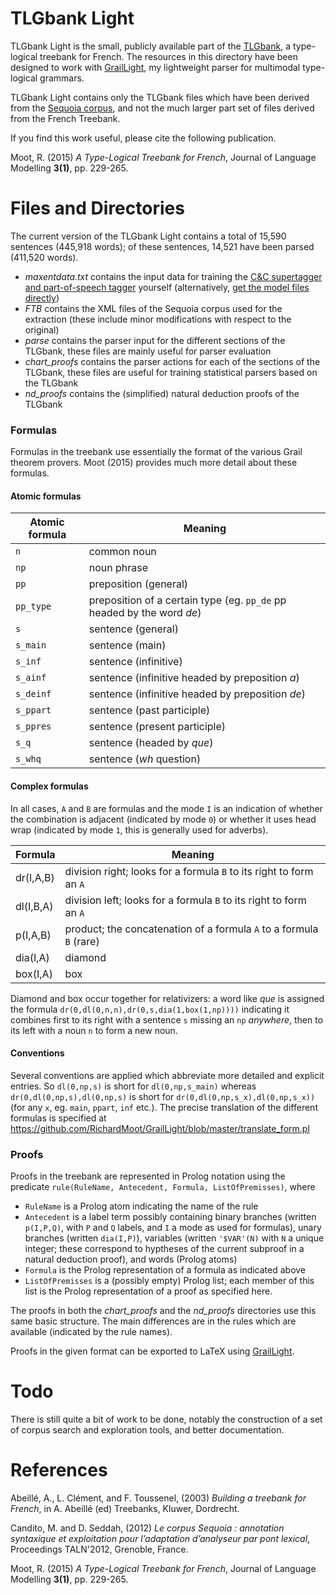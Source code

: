 # TLGbank Light

TLGbank Light is the small, publicly available part of the [TLGbank](https://richardmoot.github.io/TLGbank/), a type-logical treebank for French. The
resources in this directory have been designed to work with
[GrailLight](https://github.com/RichardMoot/GrailLight), my
lightweight parser for multimodal type-logical grammars.

TLGbank Light contains only the TLGbank files which have been
derived from the [Sequoia corpus](http://deep-sequoia.inria.fr), and not the much larger part set of files derived from the French Treebank. 

If you find this work useful, please cite the following publication.

Moot, R. (2015) _A Type-Logical Treebank for French_, Journal of
Language Modelling **3(1)**, pp. 229-265.

# Files and Directories

The current version of the TLGbank Light
contains a total of 15,590 sentences (445,918
words); of these sentences, 14,521 have been parsed (411,520 words).

- _maxentdata.txt_ contains the input data for training the [C&C supertagger
  and part-of-speech tagger](http://svn.ask.it.usyd.edu.au/trac/candc/wiki)
  yourself (alternatively, [get the model files directly](https://github.com/RichardMoot/models))
- _FTB_ contains the XML files of the Sequoia corpus used for the
extraction (these include minor modifications with respect to the original)
- _parse_ contains the parser input for the different sections of the
  TLGbank, these files are mainly useful for parser evaluation
- _chart_proofs_ contains the parser actions for each of the sections of the
  TLGbank, these files are useful for training statistical parsers
  based on the TLGbank
- _nd_proofs_ contains the (simplified) natural deduction proofs of the TLGbank

### Formulas

Formulas in the treebank use essentially the format of the various Grail theorem provers. Moot (2015) provides much more detail about these formulas.

#### Atomic formulas

Atomic formula | Meaning
---------|--------
`n` | common noun
`np` | noun phrase
`pp` | preposition (general)
`pp_type` | preposition of a certain type (eg. `pp_de` pp headed by the word _de_)
`s` | sentence (general)
`s_main` | sentence (main)
`s_inf` | sentence (infinitive) 
`s_ainf` | sentence (infinitive headed by preposition _a_) 
`s_deinf` | sentence (infinitive headed by preposition _de_) 
`s_ppart` | sentence (past participle)
`s_ppres` | sentence (present participle) 
`s_q` | sentence (headed by _que_) 
`s_whq` | sentence (_wh_ question) 

#### Complex formulas

In all cases, `A` and `B` are formulas and the mode `I` is an indication of whether the combination is adjacent (indicated by mode `0`) or whether it uses head wrap (indicated by mode `1`, this is generally used for adverbs).

Formula | Meaning
----|----
dr(I,A,B) | division right; looks for a formula `B` to its right to form an `A`
dl(I,B,A) | division left; looks for a formula `B` to its right to form an `A`
p(I,A,B)  | product; the concatenation  of a formula `A` to a formula `B` (rare)
dia(I,A)  | diamond
box(I,A) | box

Diamond and box occur together for relativizers: a word like _que_ is assigned the formula `dr(0,dl(0,n,n),dr(0,s,dia(1,box(1,np))))` indicating it combines first to its right with a sentence `s` missing an `np` _anywhere_, then to its left with a noun `n` to form a new noun.

#### Conventions

Several conventions are applied which abbreviate more detailed and explicit entries. So `dl(0,np,s)` is short for `dl(0,np,s_main)` whereas `dr(0,dl(0,np,s),dl(0,np,s)` is short for
`dr(0,dl(0,np,s_x),dl(0,np,s_x))`  (for any `x`, eg. `main`, `ppart`, `inf` etc.). The precise translation of the different formulas is specified at https://github.com/RichardMoot/GrailLight/blob/master/translate_form.pl

### Proofs 

Proofs in the treebank are represented in Prolog notation using the predicate `rule(RuleName, Antecedent, Formula, ListOfPremisses)`, where 

- `RuleName` is a Prolog atom indicating the name of the rule 
- `Antecedent` is a label term possibly containing binary branches (written `p(I,P,Q)`, with `P` and `Q` labels, and `I` a mode as used for formulas), unary branches
(written `dia(I,P)`), variables (written `'$VAR'(N)` with `N` a unique integer; these correspond to hyptheses of the current subproof in a natural deduction proof), and words (Prolog atoms) 
- `Formula` is the Prolog representation of a formula as indicated above
- `ListOfPremisses` is a (possibly empty) Prolog list; each member of this list is the Prolog representation of a proof as specified here. 

The proofs in both the _chart_proofs_  and the _nd_proofs_ directories use this same basic structure. The main differences are in the rules which are available (indicated
by the rule names). 

Proofs in the given format can be exported to LaTeX using [GrailLight](https://github.com/RichardMoot/GrailLight).

# Todo

There is still quite a bit of work to be done, notably the
construction of a set of corpus search and exploration tools, and better
documentation.

# References

Abeillé, A., L. Clément, and F. Toussenel, (2003) _Building a treebank
for French_, in A. Abeillé (ed) Treebanks, Kluwer, Dordrecht.

Candito, M. and D. Seddah, (2012) _Le corpus Sequoia : annotation
syntaxique et exploitation pour l’adaptation d’analyseur par pont
lexical_, Proceedings TALN'2012, Grenoble, France.

Moot, R. (2015) _A Type-Logical Treebank for French_, Journal of
Language Modelling **3(1)**, pp. 229-265.
